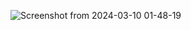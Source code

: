 ![Screenshot from 2024-03-10 01-48-19](https://github.com/abdelrahman495/gsoc-application/assets/110213862/1652cc8f-3fb5-4cd0-b42a-9848199c8c1b)

